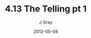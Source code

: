 ---
title: '4.13 The Telling pt 1'
alt: 'Mysteries of the Arcana'
date: '2012-05-08'
author: 'J Gray'
artist: 'Gennifer'
chapter: '4 In the Beginnings'
filler: false
---